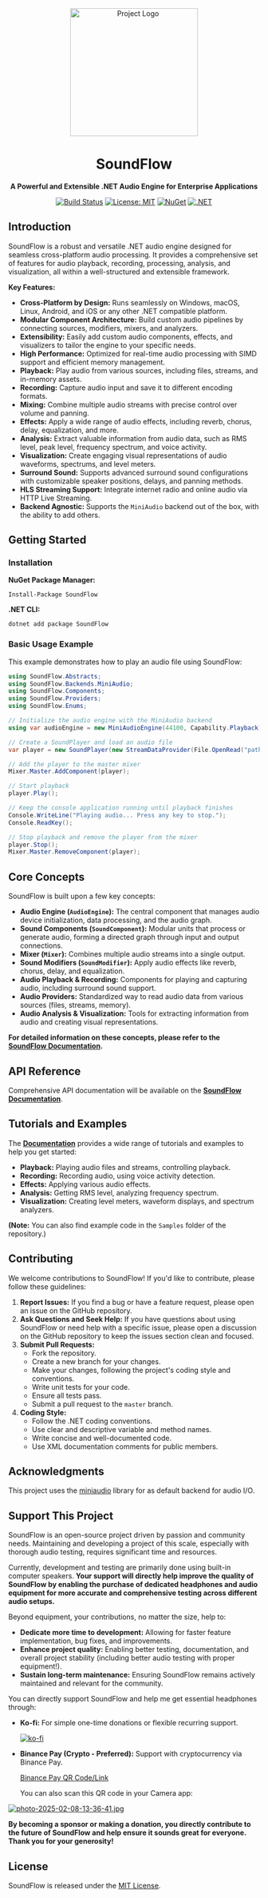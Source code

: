 ﻿<div align="center">
    <img src="logo.png" alt="Project Logo" width="256" height="256">

# SoundFlow

**A Powerful and Extensible .NET Audio Engine for Enterprise Applications**


[![Build Status](https://github.com/LSXPrime/SoundFlow/actions/workflows/build.yml/badge.svg)](https://github.com/LSXPrime/SoundFlow/actions/workflows/build.yml) [![License: MIT](https://img.shields.io/badge/License-MIT-yellow.svg)](https://opensource.org/licenses/MIT) [![NuGet](https://img.shields.io/nuget/v/SoundFlow.svg)](https://www.nuget.org/packages/SoundFlow) [![.NET](https://img.shields.io/badge/.NET-8.0-blue.svg)](https://dotnet.microsoft.com/download/dotnet/8.0)

</div>


## Introduction

SoundFlow is a robust and versatile .NET audio engine designed for seamless cross-platform audio processing. It provides a comprehensive set of features for audio playback, recording, processing, analysis, and visualization, all within a well-structured and extensible framework.

**Key Features:**

*   **Cross-Platform by Design:**  Runs seamlessly on Windows, macOS, Linux, Android, and iOS or any other .NET compatible platform.
*   **Modular Component Architecture:** Build custom audio pipelines by connecting sources, modifiers, mixers, and analyzers.
*   **Extensibility:** Easily add custom audio components, effects, and visualizers to tailor the engine to your specific needs.
*   **High Performance:** Optimized for real-time audio processing with SIMD support and efficient memory management.
*   **Playback:** Play audio from various sources, including files, streams, and in-memory assets.
*   **Recording:** Capture audio input and save it to different encoding formats.
*   **Mixing:** Combine multiple audio streams with precise control over volume and panning.
*   **Effects:** Apply a wide range of audio effects, including reverb, chorus, delay, equalization, and more.
*   **Analysis:** Extract valuable information from audio data, such as RMS level, peak level, frequency spectrum, and voice activity.
*   **Visualization:** Create engaging visual representations of audio waveforms, spectrums, and level meters.
*   **Surround Sound:** Supports advanced surround sound configurations with customizable speaker positions, delays, and panning methods.
*   **HLS Streaming Support:**  Integrate internet radio and online audio via HTTP Live Streaming.
*   **Backend Agnostic:** Supports the `MiniAudio` backend out of the box, with the ability to add others.

## Getting Started

### Installation

**NuGet Package Manager:**

```
Install-Package SoundFlow
```

**.NET CLI:**

```
dotnet add package SoundFlow
```

### Basic Usage Example

This example demonstrates how to play an audio file using SoundFlow:

```csharp
using SoundFlow.Abstracts;
using SoundFlow.Backends.MiniAudio;
using SoundFlow.Components;
using SoundFlow.Providers;
using SoundFlow.Enums;

// Initialize the audio engine with the MiniAudio backend
using var audioEngine = new MiniAudioEngine(44100, Capability.Playback);

// Create a SoundPlayer and load an audio file
var player = new SoundPlayer(new StreamDataProvider(File.OpenRead("path/to/your/audiofile.wav")));

// Add the player to the master mixer
Mixer.Master.AddComponent(player);

// Start playback
player.Play();

// Keep the console application running until playback finishes
Console.WriteLine("Playing audio... Press any key to stop.");
Console.ReadKey();

// Stop playback and remove the player from the mixer
player.Stop();
Mixer.Master.RemoveComponent(player);
```

## Core Concepts

SoundFlow is built upon a few key concepts:

*   **Audio Engine (`AudioEngine`):** The central component that manages audio device initialization, data processing, and the audio graph.
*   **Sound Components (`SoundComponent`):** Modular units that process or generate audio, forming a directed graph through input and output connections.
*   **Mixer (`Mixer`):** Combines multiple audio streams into a single output.
*   **Sound Modifiers (`SoundModifier`):** Apply audio effects like reverb, chorus, delay, and equalization.
*   **Audio Playback & Recording:** Components for playing and capturing audio, including surround sound support.
*   **Audio Providers:** Standardized way to read audio data from various sources (files, streams, memory).
*   **Audio Analysis & Visualization:** Tools for extracting information from audio and creating visual representations.

**For detailed information on these concepts, please refer to the [SoundFlow Documentation](https://lsxprime.github.io/soundflow-docs/).**

## API Reference

Comprehensive API documentation will be available on the **[SoundFlow Documentation](https://lsxprime.github.io/soundflow-docs/)**.

## Tutorials and Examples

The **[Documentation](https://lsxprime.github.io/soundflow-docs/)** provides a wide range of tutorials and examples to help you get started:

*   **Playback:** Playing audio files and streams, controlling playback.
*   **Recording:** Recording audio, using voice activity detection.
*   **Effects:** Applying various audio effects.
*   **Analysis:** Getting RMS level, analyzing frequency spectrum.
*   **Visualization:** Creating level meters, waveform displays, and spectrum analyzers.

**(Note:** You can also find example code in the `Samples` folder of the repository.)

## Contributing

We welcome contributions to SoundFlow! If you'd like to contribute, please follow these guidelines:

1. **Report Issues:** If you find a bug or have a feature request, please open an issue on the GitHub repository.
2. **Ask Questions and Seek Help:** If you have questions about using SoundFlow or need help with a specific issue, please open a discussion on the GitHub repository to keep the issues section clean and focused.
3. **Submit Pull Requests:**
    *   Fork the repository.
    *   Create a new branch for your changes.
    *   Make your changes, following the project's coding style and conventions.
    *   Write unit tests for your code.
    *   Ensure all tests pass.
    *   Submit a pull request to the `master` branch.
4. **Coding Style:**
    *   Follow the .NET coding conventions.
    *   Use clear and descriptive variable and method names.
    *   Write concise and well-documented code.
    *   Use XML documentation comments for public members.

## Acknowledgments

This project uses the [miniaudio](https://github.com/mackron/miniaudio) library for as default backend for audio I/O.


## Support This Project

SoundFlow is an open-source project driven by passion and community needs.  Maintaining and developing a project of this scale, especially with thorough audio testing, requires significant time and resources.

Currently, development and testing are primarily done using built-in computer speakers.  **Your support will directly help improve the quality of SoundFlow by enabling the purchase of dedicated headphones and audio equipment for more accurate and comprehensive testing across different audio setups.**

Beyond equipment, your contributions, no matter the size, help to:

*   **Dedicate more time to development:** Allowing for faster feature implementation, bug fixes, and improvements.
*   **Enhance project quality:** Enabling better testing, documentation, and overall project stability (including better audio testing with proper equipment!).
*   **Sustain long-term maintenance:** Ensuring SoundFlow remains actively maintained and relevant for the community.

You can directly support SoundFlow and help me get essential headphones through:

*   **Ko-fi:** For simple one-time donations or flexible recurring support.

    [![ko-fi](https://img.shields.io/badge/Ko--fi-F16061?style=for-the-badge&logo=ko-fi&logoColor=white)](https://ko-fi.com/lsxprime)

*   **Binance Pay (Crypto - Preferred):**  Support with cryptocurrency via Binance Pay.

    [Binance Pay QR Code/Link](https://app.binance.com/qr/dplk0837ff4256a64749a2b10dfe3ea5a0b9)

    You can also scan this QR code in your Camera app:

[![photo-2025-02-08-13-36-41.jpg](https://i.postimg.cc/02cL1X8K/photo-2025-02-08-13-36-41.jpg)](https://postimg.cc/9rwxGpwc)


**By becoming a sponsor or making a donation, you directly contribute to the future of SoundFlow and help ensure it sounds great for everyone. Thank you for your generosity!**


## License

SoundFlow is released under the [MIT License](LICENSE.md).